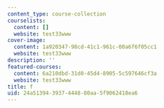 ```yaml
---
content_type: course-collection
courselists:
  content: []
  website: test33www
cover-image:
  content: 1a920347-98cd-41c1-961c-00a6f6f05cc1
  website: test33www
description: ''
featured-courses:
  content: 6a210dbd-31d0-45d4-8905-5c597646cf3a
  website: test33www
title: f
uid: 24a51394-3937-4448-80aa-5f9062418ea6
---
```

